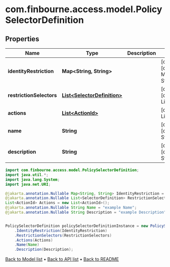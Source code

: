 # com.finbourne.access.model.PolicySelectorDefinition

## Properties

Name | Type | Description | Notes
------------ | ------------- | ------------- | -------------
**identityRestriction** | **Map&lt;String, String&gt;** |  | [optional] [default to Map<String, String>]
**restrictionSelectors** | [**List&lt;SelectorDefinition&gt;**](SelectorDefinition.md) |  | [optional] [default to List<SelectorDefinition>]
**actions** | [**List&lt;ActionId&gt;**](ActionId.md) |  | [default to List<ActionId>]
**name** | **String** |  | [optional] [default to String]
**description** | **String** |  | [optional] [default to String]

```java
import com.finbourne.access.model.PolicySelectorDefinition;
import java.util.*;
import java.lang.System;
import java.net.URI;

@jakarta.annotation.Nullable Map<String, String> IdentityRestriction = new Map<String, String>();
@jakarta.annotation.Nullable List<SelectorDefinition> RestrictionSelectors = new List<SelectorDefinition>();
List<ActionId> Actions = new List<ActionId>();
@jakarta.annotation.Nullable String Name = "example Name";
@jakarta.annotation.Nullable String Description = "example Description";


PolicySelectorDefinition policySelectorDefinitionInstance = new PolicySelectorDefinition()
    .IdentityRestriction(IdentityRestriction)
    .RestrictionSelectors(RestrictionSelectors)
    .Actions(Actions)
    .Name(Name)
    .Description(Description);
```


[Back to Model list](../README.md#documentation-for-models) &#8226; [Back to API list](../README.md#documentation-for-api-endpoints) &#8226; [Back to README](../README.md)
